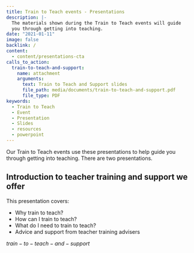```yaml
---
title: Train to Teach events - Presentations
description: |-
  The materials shown during the Train to Teach events will guide
  you through getting into teaching.
date: "2021-01-11"
image: false
backlink: /
content:
  - content/presentations-cta
calls_to_action:
  train-to-teach-and-support:
    name: attachment
    arguments:
      text: Train to Teach and Support slides
      file_path: media/documents/train-to-teach-and-support.pdf
      file_type: PDF
keywords:
  - Train to Teach
  - Event
  - Presentation
  - Slides
  - resources
  - powerpoint
---
```


Our Train to Teach events use these presentations to help guide you through 
getting into teaching. There are two presentations.

## Introduction to teacher training and support we offer

This presentation covers:

- Why train to teach?
- How can I train to teach?
- What do I need to train to teach?
- Advice and support from teacher training advisers

$train-to-teach-and-support$
